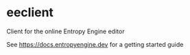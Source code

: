 # eeclient
Client for the online Entropy Engine editor

See https://docs.entropyengine.dev for a getting started guide

